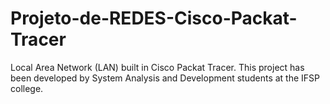 # Projeto-de-REDES-Cisco-Packat-Tracer
Local Area Network (LAN) built in Cisco Packat Tracer. This project has been developed by System Analysis and Development students at the IFSP college.
